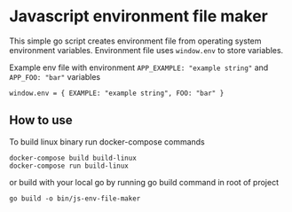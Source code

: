 # Javascript environment file maker

This simple go script creates environment file from operating system environment variables.
Environment file uses `window.env` to store variables.

Example env file with environment `APP_EXAMPLE: "example string"` and `APP_FOO: "bar"` variables

```
window.env = { EXAMPLE: "example string", FOO: "bar" }
```

## How to use

To build linux binary run docker-compose commands

```
docker-compose build build-linux
docker-compose run build-linux
```

or build with your local go by running go build command in root of project

```
go build -o bin/js-env-file-maker
```
